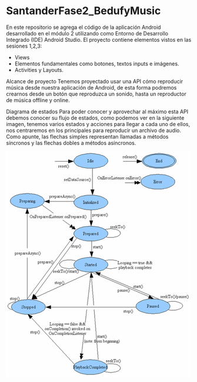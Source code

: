 # SantanderFase2_BedufyMusic
En este repositorio se agrega el código de la aplicación Android desarrollado en el módulo 2 utilizando como Entorno de Desarrollo Integrado (IDE) Android Studio. 
El proyecto contiene elementos vistos en las sesiones 1,2,3:
- Views
- Elementos fundamentales como botones, textos inputs e imágenes.
- Activities y Layouts.


Alcance de proyecto
 Tenemos proyectado usar una API cómo reproducir música desde nuestra aplicación de Android, 
de esta forma podremos crearnos desde un botón que reproduzca un sonido, hasta un reproductor de música offline y online.


Diagrama de estados
Para poder conocer y aprovechar al máximo esta API debemos conocer su flujo de estados,
como podemos ver en la siguiente imagen, tenemos varios estados y acciones para llegar a cada uno de ellos, nos centraremos en los principales para reproducir un archivo de audio. Como apunte, las flechas simples representan llamadas a métodos síncronos 
y las flechas dobles a métodos asíncronos.

![Diagrama de estados](https://github.com/crisyoda/SantanderFase2_BedufyMusic/blob/55facce7a67054e341d134865549ece4c66f8c3c/mediaplayer-states.png)
